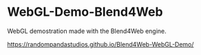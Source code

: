 # WebGL-Demo-Blend4Web
WebGL demostration made with the Blend4Web engine.

https://randompandastudios.github.io/Blend4Web-WebGL-Demo/
